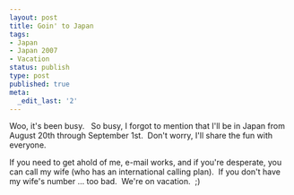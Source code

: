 ```yaml
---
layout: post
title: Goin' to Japan
tags:
- Japan
- Japan 2007
- Vacation
status: publish
type: post
published: true
meta:
  _edit_last: '2'
---
```

Woo, it's been busy.   So busy, I forgot to mention that I'll be in Japan from August 20th through September 1st.  Don't worry, I'll share the fun with everyone.

If you need to get ahold of me, e-mail works, and if you're desperate, you can call my wife (who has an international calling plan).  If you don't have my wife's number ... too bad.  We're on vacation.  ;)
